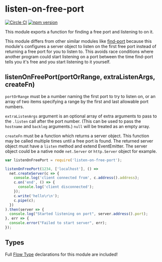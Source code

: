 # listen-on-free-port

[![Circle CI](https://circleci.com/gh/AgentME/listen-on-free-port.svg?style=shield)](https://circleci.com/gh/AgentME/listen-on-free-port)
[![npm version](https://badge.fury.io/js/listen-on-free-port.svg)](https://badge.fury.io/js/llisten-on-free-port)

This module exports a function for finding a free port and listening to on it.

This module differs from other similar modules like
[find-port](https://github.com/kessler/find-port) because this module's
configures a server object to listen on the first free port instead of
returning a free port for you to listen to. This avoids race conditions where
another program could start listening on a port between the time find-port
tells you it's free and you start listening to it yourself.

## listenOnFreePort(portOrRange, extraListenArgs, createFn)

`portOrRange` must be a number naming the first port to try to listen on, or an
array of two items specifying a range by the first and last allowable port
numbers.

`extraListenArgs` argument is an optional array of extra arguments to pass to
the `.listen` call after the port number. (This can be used to pass the
`hostname` and `backlog` arguments.) `null` will be treated as an empty array.

`createFn` must be a function which returns a server object. This function may
be called multiple times until a free port is found. The returned server object
must have a `listen` method and extend EventEmitter. The server object could be
a native node `net.Server` or `http.Server` object for example.

```js
var listenOnFreePort = require('listen-on-free-port');

listenOnFreePort(1234, ['localhost'], () =>
  net.createServer(c => {
    console.log('client connected from', c.address().address);
    c.on('end', () => {
      console.log('client disconnected');
    });
    c.write('hello\r\n');
    c.pipe(c);
  })
).then(server => {
  console.log("Started listening on port", server.address().port);
}, err => {
  console.error("Failed to start server", err);
});
```

## Types

Full [Flow Type](http://flowtype.org/) declarations for this module are
included!

